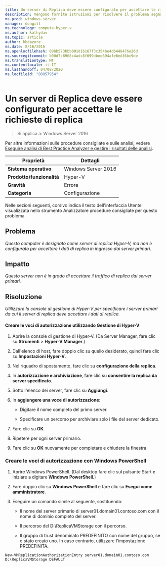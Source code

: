```yaml
---
title: Un server di Replica deve essere configurato per accettare le richieste di replica
description: Vengono fornite istruzioni per risolvere il problema segnalato da questa regola di Best Practices Analyzer.
ms.prod: windows-server
manager: dongill
ms.technology: compute-hyper-v
ms.author: kathydav
ms.topic: article
author: kbdazure
ms.date: 8/16/2016
ms.openlocfilehash: 09bb573bbb091d1b167f3c354be4d6448476e26d
ms.sourcegitcommit: b00d7c8968c4adc8f699dbee694afe6ed36bc9de
ms.translationtype: MT
ms.contentlocale: it-IT
ms.lasthandoff: 04/08/2020
ms.locfileid: "80857954"
---
```

# <a name="a-replica-server-must-be-configured-to-accept-replication-requests"></a>Un server di Replica deve essere configurato per accettare le richieste di replica

>Si applica a: Windows Server 2016

Per altre informazioni sulle procedure consigliate e sulle analisi, vedere [Eseguire analisi di Best Practice Analyzer e gestire i risultati delle analisi](https://go.microsoft.com/fwlink/p/?LinkID=223177).  
  
|Proprietà|Dettagli|
|-|-|  
|**Sistema operativo**|Windows Server 2016|  
|**Prodotto/funzionalità**|Hyper-V|  
|**Gravità**|Errore|  
|**Categoria**|Configurazione|  
  
Nelle sezioni seguenti, corsivo indica il testo dell'interfaccia Utente visualizzata nello strumento Analizzatore procedure consigliate per questo problema.
  
## <a name="issue"></a>Problema  
*Questo computer è designato come server di replica Hyper-V, ma non è configurato per accettare i dati di replica in ingresso dai server primari.*  
  
## <a name="impact"></a>Impatto  
*Questo server non è in grado di accettare il traffico di replica dai server primari.*  
  
## <a name="resolution"></a>Risoluzione  
*Utilizzare la console di gestione di Hyper-V per specificare i server primari da cui il server di replica deve accettare i dati di replica.*  
  
#### <a name="create-authorization-entries-using-hyper-v-manager"></a>Creare le voci di autorizzazione utilizzando Gestione di Hyper-V  
  
1.  Aprire la console di gestione di Hyper-V. (Da Server Manager, fare clic su **Strumenti** > **Hyper-V Manager**.)  
  
2.  Dall'elenco di host, fare doppio clic su quello desiderato, quindi fare clic su **Impostazioni Hyper-V**.  
  
3.  Nel riquadro di spostamento, fare clic su **configurazione della replica**.  
  
4.  In **autorizzazione e archiviazione**, fare clic su **consentire la replica da server specificato**.  
  
5.  Sotto l'elenco dei server, fare clic su **Aggiungi**.  
  
6.  In **aggiungere una voce di autorizzazione**:  
  
    -   Digitare il nome completo del primo server.  
  
    -   Specificare un percorso per archiviare solo i file del server dedicato.  
  
7.  Fare clic su **OK**.  
  
8.  Ripetere per ogni server primario.  
  
9. Fare clic su **OK** nuovamente per completare e chiudere la finestra.  
  
### <a name="create-authorization-entries-using-windows-powershell"></a>Creare le voci di autorizzazione con Windows PowerShell  
  
1.  Aprire Windows PowerShell. (Dal desktop fare clic sul pulsante Start e iniziare a digitare **Windows PowerShell**.)  
  
2.  Fare doppio clic su **Windows PowerShell** e fare clic su **Esegui come amministratore**.  
  
3.  Eseguire un comando simile al seguente, sostituendo:  
  
    -   Il nome del server primario di server01.domain01.contoso.com con il nome di dominio completo del server.  
  
    -   Il percorso del D:\ReplicaVMStorage con il percorso.  
  
    -   Il gruppo di trust denominato PREDEFINITO con nome del gruppo, se è stato creato uno. In caso contrario, utilizzare l'impostazione PREDEFINITA.  
  
```  
New-VMReplicationAuthorizationEntry server01.domain01.contoso.com D:\ReplicaVMStorage DEFAULT  
```  
  


